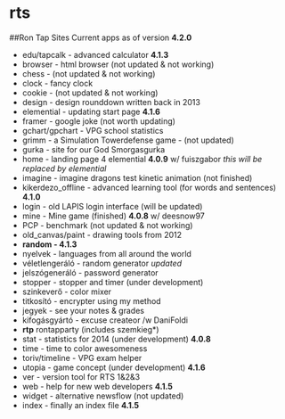 rts
===

##Ron Tap Sites
Current apps as of version **4.2.0** 

* edu/tapcalk - advanced calculator **4.1.3**
* browser - html browser (not updated & not working)
* chess - (not updated & not working)
* clock -  fancy clock
* cookie - (not updated & not working)
* design - design rounddown written back in 2013
* elemential - updating start page **4.1.6**
* framer - google joke (not worth updating)
* gchart/gpchart - VPG school statistics
* grimm - a Simulation Towerdefense game - (not updated)
* gurka - site for our God Smorgasgurka
* home - landing page 4 elemential **4.0.9** w/ fuiszgabor *this will be replaced by elemential*
* imagine - imagine dragons test kinetic animation (not finished)
* kikerdezo_offline - advanced learning tool (for words and sentences) **4.1.0**
* login - old LAPIS login interface (will be updated)
* mine - Mine game (finished) **4.0.8** w/ deesnow97
* PCP - benchmark (not updated & not working)
* old_canvas/paint - drawing tools from 2012
* **random - 4.1.3**  
 * nyelvek - languages from all around the world
 * véletlengeráló - random generator *updated*
 * jelszógeneráló - password generator
 * stopper - stopper and timer (under development)
 * szinkeverő - color mixer
 * titkosító - encrypter using my method
 * jegyek - see your notes  & grades 
 * kifogásgyártó - excuse createor /w DaniFoldi
* **rtp** rontapparty (includes szemkieg*)
* stat - statistics for 2014 (under development) **4.0.8**
* time - time to color awesomeness
* toriv/timeline - VPG exam helper
* utopia - game concept (under development) **4.1.6**
* ver - version tool for RTS 1&2&3
* web - help for new web developers **4.1.5**
* widget - alternative newsflow (not updated)  
* index - finally an index file **4.1.5**
